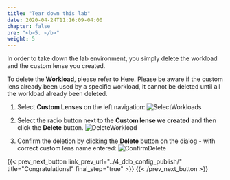 ```yaml
---
title: "Tear down this lab"
date: 2020-04-24T11:16:09-04:00
chapter: false
pre: "<b>5. </b>"
weight: 5
---
```


In order to take down the lab environment, you simply delete the workload and the custom lense you created.

To delete the **Workload**, please refer to [Here](../../../100_labs/100_walkthrough_of_the_well-architected_tool/6_tear_down/). Please be aware if the custom lens already been used by a specific workload, it cannot be deleted until all the workload already been deleted. 

1. Select **Custom Lenses** on the left navigation:
![SelectWorkloads](/watool/100_Walkthrough_of_the_Well-Architected_Tool/Images/AWSWAT24.png)

2. Select the radio button next to the **Custom lense we created** and then click the **Delete** button.
![DeleteWorkload](/watool/100_Walkthrough_of_the_Well-Architected_Tool/Images/AWSWAT25.png)

3. Confirm the deletion by clicking the **Delete** button on the dialog - with correct custom lens name entered:
![ConfirmDelete](/watool/100_Walkthrough_of_the_Well-Architected_Tool/Images/AWSWAT26.png)


{{< prev_next_button link_prev_url="../4_ddb_config_publish/"  title="Congratulations!" final_step="true" >}}
{{< /prev_next_button >}}
